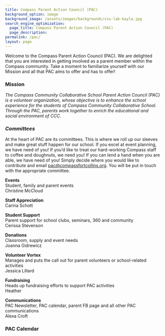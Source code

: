 ```yaml
---
title: Compass Parent Action Council (PAC)
background_option: image
background_image: /assets/images/backgrounds/csu-lab-kayla.jpg
search_engine_optimization:
  page_title: Compass Parent Action Council (PAC)
  page_description:
permalink: /pac/
layout: page
---
```


Welcome to the Compass Parent Action Council (PAC). We are delighted that you are interested in getting involved as a parent member within the Compass community. Take a moment to familiarize yourself with our Mission and all that PAC aims to offer and has to offer!

### Mission

*The Compass Community Collaborative School Parent Action Council (PAC) is a volunteer organization, whose objective is to enhance the school experience for the students of Compass Community Collaborative School. Through the PAC, parents work together to enrich the educational and social environment of CCC.*

### *Committees*

At the heart of PAC are its committees. This is where we roll up our sleeves and make great stuff happen for our school. If you excel at event planning, we have need of you! If you’d like to treat our hard-working Compass staff to coffee and doughnuts, we need you! If you can lend a hand when you are able, we have need of you! Simply decide where you would like to contribute and email [pac@compassfortcollins.org](mailto:pac@compassfortcollins.org). You will be put in touch with the appropriate committee.

**Events**&nbsp;<br>Student, family and parent events<br>Christine McCloud&nbsp;

**Staff Appreciation**<br>Carina Schott

**Student Support&nbsp;**<br>Parent support for school clubs, seminars, 360 and community<br>Cerissa Stevenson

**Donations**<br>Classroom, supply and event needs<br>Joanna Gidrewicz

**Volunteer Vortex**<br>Manages and puts the call out for parent volunteers or school-related activities<br>Jessica Lillard

**Fundraising**<br>Heads up fundraising efforts to support PAC activities<br>Heather

**Communications**<br>PAC Newsletter, PAC calendar, parent FB page and all other PAC communications<br>Alexa Croft

### PAC Calendar

&nbsp;